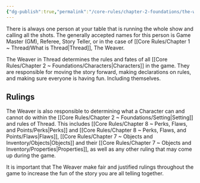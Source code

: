 ```yaml
---
{"dg-publish":true,"permalink":"/core-rules/chapter-2-foundations/the-weaver/"}
---
```


There is always one person at your table that is running the whole show and calling all the shots. The generally accepted names for this person is Game Master (GM), Referee, Story Teller, or in the case of [[Core Rules/Chapter 1 ~ Thread/What is Thread\|Thread]], The Weaver.

The Weaver in Thread determines the rules and fates of all [[Core Rules/Chapter 2 ~ Foundations/Characters\|Characters]] in the game. They are responsible for moving the story forward, making declarations on rules, and making sure everyone is having fun. Including themselves.
## Rulings
The Weaver is also responsible to determining what a Character can and cannot do within the [[Core Rules/Chapter 2 ~ Foundations/Setting\|Setting]] and rules of Thread. This includes [[Core Rules/Chapter 8 ~ Perks, Flaws, and Points/Perks\|Perks]] and [[Core Rules/Chapter 8 ~ Perks, Flaws, and Points/Flaws\|Flaws]], [[Core Rules/Chapter 7 ~ Objects and Inventory/Objects\|Objects]] and their [[Core Rules/Chapter 7 ~ Objects and Inventory/Properties\|Properties]], as well as any other ruling that may come up during the game.

It is important that The Weaver make fair and justified rulings throughout the game to increase the fun of the story you are all telling together.